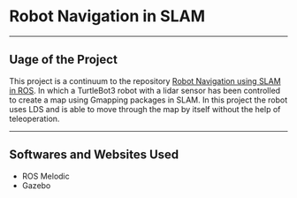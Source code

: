 # Robot Navigation in SLAM

--- 

## Uage of the Project

This project is a continuum to the repository [Robot Navigation using SLAM in ROS](https://github.com/Reemaalduailej/Robot-Navigation-using-SLAM-in-ROS). In which a TurtleBot3 robot with a lidar sensor has been controlled to create a map using Gmapping packages in SLAM. In this project the robot uses LDS and is able to move through the map by itself without the help of teleoperation.

---

## Softwares and Websites Used

- ROS Melodic
- Gazebo
